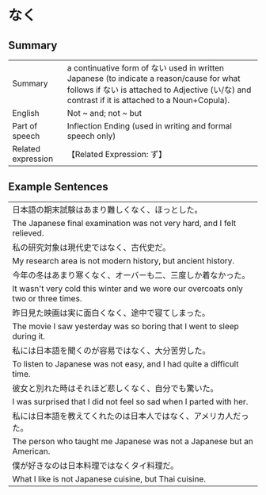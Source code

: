 # なく

## Summary

<table><tr>   <td>Summary</td>   <td>a continuative form of ない used in written Japanese (to indicate a reason/cause for what follows if ない is attached to Adjective (い/な) and contrast if it is attached to a Noun+Copula).</td></tr><tr>   <td>English</td>   <td>Not ~ and; not ~ but</td></tr><tr>   <td>Part of speech</td>   <td>Inflection Ending (used in writing and formal speech only)</td></tr><tr>   <td>Related expression</td>   <td>【Related Expression: ず】</td></tr></table>

## Example Sentences

<table><tr><td>日本語の期末試験はあまり難しくなく、ほっとした。</td></tr><tr><td>The Japanese final examination was not very hard, and I felt relieved.</td></tr><tr><td>私の研究対象は現代史ではなく、古代史だ。</td></tr><tr><td>My research area is not modern history, but ancient history.</td></tr><tr><td>今年の冬はあまり寒くなく、オーバーも二、三度しか着なかった。</td></tr><tr><td>It wasn't very cold this winter and we wore our overcoats only two or three times.</td></tr><tr><td>昨日見た映画は実に面白くなく、途中で寝てしまった。</td></tr><tr><td>The movie I saw yesterday was so boring that I went to sleep during it.</td></tr><tr><td>私には日本語を聞くのが容易ではなく、大分苦労した。</td></tr><tr><td>To listen to Japanese was not easy, and I had quite a difficult time.</td></tr><tr><td>彼女と別れた時はそれほど悲しくなく、自分でも驚いた。</td></tr><tr><td>I was surprised that I did not feel so sad when I parted with her.</td></tr><tr><td>私には日本語を教えてくれたのは日本人ではなく、アメリカ人だった。</td></tr><tr><td>The person who taught me Japanese was not a Japanese but an American.</td></tr><tr><td>僕が好きなのは日本料理ではなくタイ料理だ。</td></tr><tr><td>What I like is not Japanese cuisine, but Thai cuisine.</td></tr></table>

